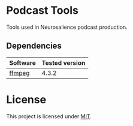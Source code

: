 # Podcast Tools
Tools used in Neurosalience podcast production.

## Dependencies
| Software                      | Tested version|
| ------------------------------|---------------|
| [ffmpeg](https://ffmpeg.org/) | 4.3.2         |

# License
This project is licensed under [MIT](https://opensource.org/licenses/MIT).
